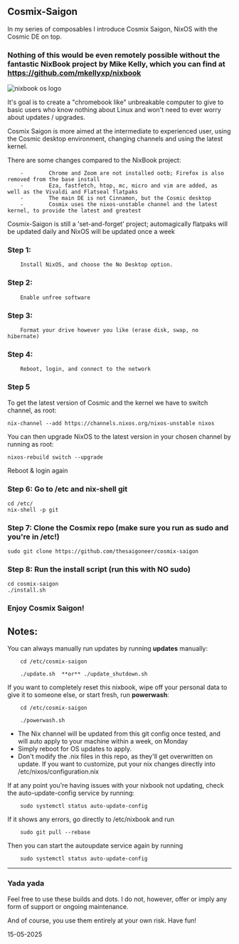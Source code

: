 ## Cosmix-Saigon

In my series of composables I introduce Cosmix Saigon, NixOS with the Cosmic DE on top. 

### Nothing of this would be even remotely possible without the fantastic NixBook project by Mike Kelly, which you can find at https://github.com/mkellyxp/nixbook

![nixbook os logo](https://github.com/user-attachments/assets/8511e040-ebf0-4090-b920-c051b23fcc9c)


It's goal is to create a "chromebook like" unbreakable computer to give to basic users who know nothing about Linux and won't need to ever worry about updates / upgrades.

Cosmix Saigon is more aimed at the intermediate to experienced user, using the Cosmic desktop environment, changing channels and using the latest kernel.

There are some changes compared to the NixBook project:

        -        Chrome and Zoom are not installed ootb; Firefox is also removed from the base install
        -        Eza, fastfetch, htop, mc, micro and vim are added, as well as the Vivaldi and Flatseal flatpaks
        -        The main DE is not Cinnamon, but the Cosmic desktop
        -        Cosmix uses the nixos-unstable channel and the latest kernel, to provide the latest and greatest

Cosmix-Saigon is still a 'set-and-forget' project; automagically flatpaks will be updated daily and NixOS will be updated once a week


### Step 1:  
        
        Install NixOS, and choose the No Desktop option.

### Step 2:  

        Enable unfree software

### Step 3:  

        Format your drive however you like (erase disk, swap, no hibernate)

### Step 4:  

        Reboot, login, and connect to the network

### Step 5

To get the latest version of Cosmic and the kernel we have to switch channel, as root:

    nix-channel --add https://channels.nixos.org/nixos-unstable nixos

You can then upgrade NixOS to the latest version in your chosen channel by running as root:

    nixos-rebuild switch --upgrade

Reboot & login again

### Step 6:  Go to /etc and nix-shell git
```
cd /etc/
nix-shell -p git
```

### Step 7:  Clone the Cosmix repo  (make sure you run as sudo and you're in /etc!)
```
sudo git clone https://github.com/thesaigoneer/cosmix-saigon
```

### Step 8:  Run the install script (run this with NO sudo)
```
cd cosmix-saigon
./install.sh
```

### Enjoy Cosmix Saigon!

## Notes:

You can always manually run updates by running **updates** manually:

        cd /etc/cosmix-saigon
        
        ./update.sh  **or** ./update_shutdown.sh

If you want to completely reset this nixbook, wipe off your personal data to give it to someone else, or start fresh, run **powerwash**:

        cd /etc/cosmix-saigon

        ./powerwash.sh


- The Nix channel will be updated from this git config once tested, and will auto apply to your machine within a week, on Monday
- Simply reboot for OS updates to apply.
- Don't modify the .nix files in this repo, as they'll get overwritten on update.  If you want to customize, put your nix changes directly into /etc/nixos/configuration.nix

If at any point you're having issues with your nixbook not updating, check the auto-update-config service by running: 

        sudo systemctl status auto-update-config
        
If it shows any errors, go directly to /etc/nixbook and run

        sudo git pull --rebase

Then you can start the autoupdate service again by running

        sudo systemctl status auto-update-config

--------------
### Yada yada

Feel free to use these builds and dots. I do not, however, offer or imply any form of support or ongoing maintenance. 

And of course, you use them entirely at your own risk. Have fun!


15-05-2025
